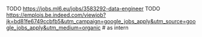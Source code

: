 TODO https://jobs.ml6.eu/jobs/3583292-data-engineer
TODO https://emplois.be.indeed.com/viewjob?jk=bd81fe6749ccbfb5&utm_campaign=google_jobs_apply&utm_source=google_jobs_apply&utm_medium=organic # as intern